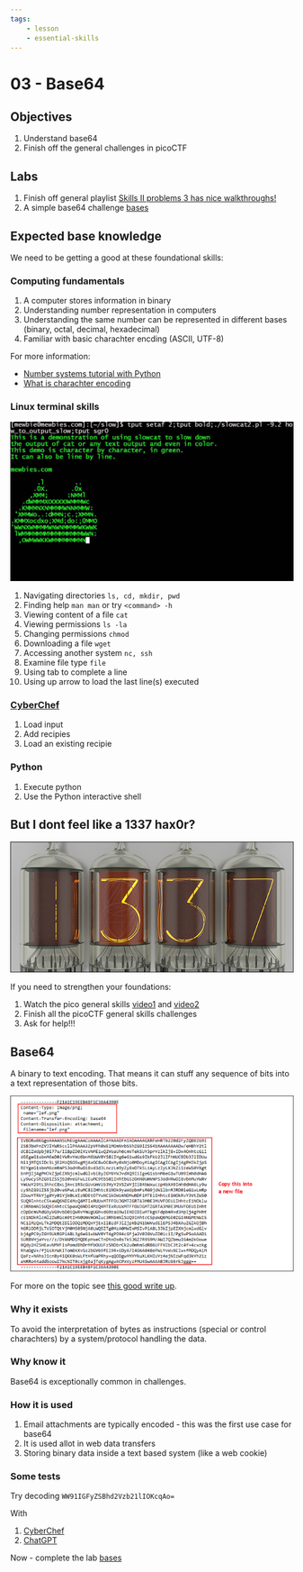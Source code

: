 ```yaml
---
tags:
    - lesson
    - essential-skills
---
```


# 03 - Base64

## Objectives 

1. Understand base64
1. Finish off the general challenges in picoCTF

## Labs

1. Finish off general playlist  [Skills II problems 3 has nice walkthroughs!](../labs/pico_playlist_general_2.md)
1. A simple base64 challenge [bases](https://play.picoctf.org/practice?originalEvent=1&page=1&search=bases)

## Expected base knowledge

We need to be getting a good at these foundational skills: 

### Computing fundamentals

1. A computer stores information in binary 
1. Understanding number representation in computers
1. Understanding the same number can be represented in different bases (binary, octal, decimal, hexadecimal)
1. Familiar with basic charachter encding (ASCII, UTF-8)

For more information:

* [Number systems tutorial with Python](https://www.geeksforgeeks.org/number-system-in-python/)
* [What is charachter encoding](https://www.geeksforgeeks.org/what-is-character-encoding-system/)

### Linux terminal skills

![cat](../assets/img/slow_cat.jpg)

1. Navigating directories `ls, cd, mkdir, pwd`
1. Finding help `man man` or try `<command> -h`
1. Viewing content of a file `cat`
1. Viewing permissions `ls -la`
1. Changing permissions `chmod`
1. Downloading a file `wget`
1. Accessing another system `nc, ssh`
1. Examine file type `file`
1. Using tab to complete a line
1. Using up arrow to load the last line(s) executed

### [CyberChef](https://gchq.github.io/CyberChef/)

1. Load input
1. Add recipies
1. Load an existing recipie

### Python

1. Execute python
1. Use the Python interactive shell

## But I dont feel like a 1337 hax0r?

![1337](../assets/img/1337b.png)

If you need to strengthen your foundations:

1. Watch the pico general skills [video1](https://www.youtube.com/watch?v=3OawXnTELqA) and [video2](https://www.youtube.com/watch?v=FJ9le5rFGnA)
1. Finish all the picoCTF general skills challenges
1. Ask for help!!!

## Base64

A binary to text encoding. That means it can stuff any sequence of bits into a text representation of those bits.


![base64](../assets/img/eml_base64.png)

For more on the topic see [this good write up](https://www.freecodecamp.org/news/what-is-base64-encoding/).

### Why it exists

To avoid the interpretation of bytes as instructions (special or control charachters) by a system/protocol handling the data.

### Why know it

Base64 is exceptionally common in challenges. 
 
### How it is used

1. Email attachments are typically encoded - this was the first use case for base64
1. It is used allot in web data transfers
1. Storing binary data inside a text based system (like a web cookie)

### Some tests

Try decoding `WW91IGFyZSBhd2Vzb21lIOKcqAo=`

With
1. [CyberChef](https://gchq.github.io/CyberChef/)
1. [ChatGPT](https://chatgpt.com/)

Now - complete the lab [bases](https://play.picoctf.org/practice?originalEvent=1&page=1&search=bases)